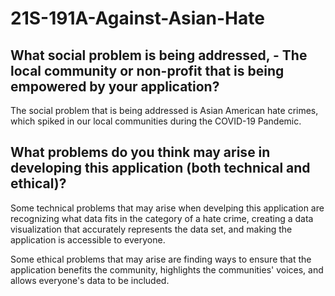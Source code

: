 # 21S-191A-Against-Asian-Hate

## What social problem is being addressed, - The local community or non-profit that is being empowered by your application? 

The social problem that is being addressed is Asian American hate crimes, which spiked in our local communities during the COVID-19 Pandemic. 


## What problems do you think may arise in developing this application (both technical and ethical)? 

Some technical problems that may arise when develping this application are recognizing what data fits in the category of a hate crime, creating a data visualization that accurately represents the data set, and making the application is accessible to everyone. 

Some ethical problems that may arise are finding ways to ensure that the application benefits the community, highlights the communities' voices, and allows everyone's data to be included.  

